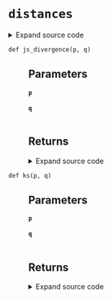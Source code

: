 # <code>distances</code>
<details class="source">
<summary>
<span>Expand source code</span>
</summary>
<pre>
```python
import math

import numpy as np


def hellinger(p, q):
    """

    Parameters
    ----------
    p

    q


    Returns
    -------

    """
    return math.sqrt(np.sum((np.sqrt(p) - np.sqrt(q)) ** 2) / 2)


def psi(p, q):
    """

    Parameters
    ----------
    p

    q


    Returns
    -------

    """
    return np.sum((p - q) * np.log(p / q))


def kl_divergence(p, q):
    """

    Parameters
    ----------
    p

    q


    Returns
    -------

    """
    kl = np.sum(p * np.log(p / q))
    return kl


def js_divergence(p, q):
    """

    Parameters
    ----------
    p

    q


    Returns
    -------

    """
    m = (p + q) / 2
    pm = kl_divergence(p, m)
    qm = kl_divergence(q, m)
    jsd = (pm + qm) / 2
    return jsd


def ks(p, q):
    """

    Parameters
    ----------
    p

    q


    Returns
    -------

    """
    return np.max(np.abs(np.cumsum(p) - np.cumsum(q)))
```
</pre>
</details>
## Functions
<dl>
<dt id="anovos.drift.distances.hellinger"><code class="name flex">
<span>def <span class="ident">hellinger</span></span>(<span>p, q)</span>
</code></dt>
<dd>
<div class="desc"><h2 id="parameters">Parameters</h2>
<dl>
<dt><strong><code>p</code></strong></dt>
<dd>&nbsp;</dd>
<dt><strong><code>q</code></strong></dt>
<dd>&nbsp;</dd>
</dl>
<h2 id="returns">Returns</h2></div>
<details class="source">
<summary>
<span>Expand source code</span>
</summary>
<pre>
```python
def hellinger(p, q):
    """

    Parameters
    ----------
    p

    q


    Returns
    -------

    """
    return math.sqrt(np.sum((np.sqrt(p) - np.sqrt(q)) ** 2) / 2)
```
</pre>
</details>
</dd>
<dt id="anovos.drift.distances.js_divergence"><code class="name flex">
<span>def <span class="ident">js_divergence</span></span>(<span>p, q)</span>
</code></dt>
<dd>
<div class="desc"><h2 id="parameters">Parameters</h2>
<dl>
<dt><strong><code>p</code></strong></dt>
<dd>&nbsp;</dd>
<dt><strong><code>q</code></strong></dt>
<dd>&nbsp;</dd>
</dl>
<h2 id="returns">Returns</h2></div>
<details class="source">
<summary>
<span>Expand source code</span>
</summary>
<pre>
```python
def js_divergence(p, q):
    """

    Parameters
    ----------
    p

    q


    Returns
    -------

    """
    m = (p + q) / 2
    pm = kl_divergence(p, m)
    qm = kl_divergence(q, m)
    jsd = (pm + qm) / 2
    return jsd
```
</pre>
</details>
</dd>
<dt id="anovos.drift.distances.kl_divergence"><code class="name flex">
<span>def <span class="ident">kl_divergence</span></span>(<span>p, q)</span>
</code></dt>
<dd>
<div class="desc"><h2 id="parameters">Parameters</h2>
<dl>
<dt><strong><code>p</code></strong></dt>
<dd>&nbsp;</dd>
<dt><strong><code>q</code></strong></dt>
<dd>&nbsp;</dd>
</dl>
<h2 id="returns">Returns</h2></div>
<details class="source">
<summary>
<span>Expand source code</span>
</summary>
<pre>
```python
def kl_divergence(p, q):
    """

    Parameters
    ----------
    p

    q


    Returns
    -------

    """
    kl = np.sum(p * np.log(p / q))
    return kl
```
</pre>
</details>
</dd>
<dt id="anovos.drift.distances.ks"><code class="name flex">
<span>def <span class="ident">ks</span></span>(<span>p, q)</span>
</code></dt>
<dd>
<div class="desc"><h2 id="parameters">Parameters</h2>
<dl>
<dt><strong><code>p</code></strong></dt>
<dd>&nbsp;</dd>
<dt><strong><code>q</code></strong></dt>
<dd>&nbsp;</dd>
</dl>
<h2 id="returns">Returns</h2></div>
<details class="source">
<summary>
<span>Expand source code</span>
</summary>
<pre>
```python
def ks(p, q):
    """

    Parameters
    ----------
    p

    q


    Returns
    -------

    """
    return np.max(np.abs(np.cumsum(p) - np.cumsum(q)))
```
</pre>
</details>
</dd>
<dt id="anovos.drift.distances.psi"><code class="name flex">
<span>def <span class="ident">psi</span></span>(<span>p, q)</span>
</code></dt>
<dd>
<div class="desc"><h2 id="parameters">Parameters</h2>
<dl>
<dt><strong><code>p</code></strong></dt>
<dd>&nbsp;</dd>
<dt><strong><code>q</code></strong></dt>
<dd>&nbsp;</dd>
</dl>
<h2 id="returns">Returns</h2></div>
<details class="source">
<summary>
<span>Expand source code</span>
</summary>
<pre>
```python
def psi(p, q):
    """

    Parameters
    ----------
    p

    q


    Returns
    -------

    """
    return np.sum((p - q) * np.log(p / q))
```
</pre>
</details>
</dd>
</dl>